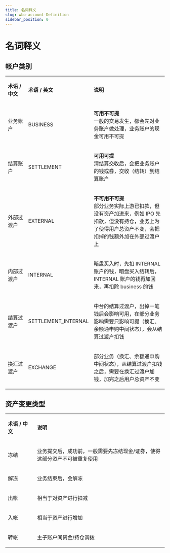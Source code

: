 ```yaml
---
title: 名词释义
slug: wbo-account-Definition
sidebar_position: 0
---
```



# 名词释义

## 帐**户类别**

<table>
<colgroup>
<col width="124"/>
<col width="116"/>
<col width="485"/>
</colgroup>
<tbody>
<tr>
<td><p><strong>术语 / 中文</strong></p></td><td><p><strong>术语 / 英文</strong></p></td><td><p><strong>说明</strong></p></td></tr>
<tr>
<td><p>业务账户</p></td><td><p>BUSINESS</p></td><td><p><strong>可用不可提</strong><br/>一般的交易发生，都会先对业务账户做处理，业务账户的现金可用不可提</p></td></tr>
<tr>
<td><p>结算账户</p></td><td><p>SETTLEMENT</p></td><td><p><strong>可用可提</strong><br/>清结算交收后，会把业务账户的钱或券，交收（结转）到结算账户</p></td></tr>
<tr>
<td><p>外部过渡户</p></td><td><p>EXTERNAL</p></td><td><p><strong>不可用不可提</strong><br/>部分业务实际上游已扣款，但没有资产加进来，例如 IPO 先扣款，但没有持仓，业务上为了使得用户总资产不变，会把扣掉的钱额外加在外部过渡户上</p></td></tr>
<tr>
<td><p>内部过渡户</p></td><td><p>INTERNAL</p></td><td><p>暗盘买入时，先扣 INTERNAL 账户的钱，暗盘买入结转后，INTERNAL 账户的钱再加回来，再扣除 business 的钱</p></td></tr>
<tr>
<td><p>结算过渡户</p></td><td><p>SETTLEMENT_INTERNAL</p></td><td><p>中台的结算过渡户，出掉一笔钱后会影响可用，在部分业务影响需要只影响可提（换汇、余额通申购中间状态），会从结算过渡户扣钱</p></td></tr>
<tr>
<td><p>换汇过渡户</p></td><td><p>EXCHANGE</p></td><td><p>部分业务（换汇、余额通申购中间状态），从结算过渡户扣钱之后，需要在换汇过渡户加钱，加完之后用户总资产不变</p></td></tr>
</tbody>
</table>

## **资产变更类型**

<table>
<colgroup>
<col width="124"/>
<col width="601"/>
</colgroup>
<tbody>
<tr>
<td><p><strong>术语 / 中文</strong></p></td><td><p><strong>说明</strong></p></td></tr>
<tr>
<td><p>冻结</p></td><td><p>业务提交后，成功前，一般需要先冻结现金/证券，使得这部分资产不可被重复使用</p></td></tr>
<tr>
<td><p>解冻</p></td><td><p>业务结束后，会解冻</p></td></tr>
<tr>
<td><p>出帐</p></td><td><p>相当于对资产进行扣减</p></td></tr>
<tr>
<td><p>入帐</p></td><td><p>相当于资产进行增加</p></td></tr>
<tr>
<td><p>转帐</p></td><td><p>主子账户间资金/持仓调拨</p></td></tr>
</tbody>
</table>

